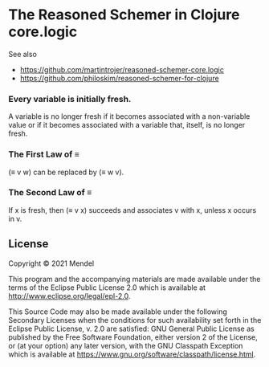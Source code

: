 # The Reasoned Schemer in Clojure core.logic

See also
- https://github.com/martintrojer/reasoned-schemer-core.logic
- https://github.com/philoskim/reasoned-schemer-for-clojure


### Every variable is initially fresh. 
A variable is no longer fresh if it becomes associated with a 
non-variable value or if it becomes associated with a variable 
that, itself, is no longer fresh.


### The First Law of ≡
(≡ v w) can be replaced by (≡ w v).


### The Second Law of ≡
If x is fresh, then (≡ v x) succeeds and associates v with x, unless x occurs in v.



## License

Copyright © 2021 Mendel

This program and the accompanying materials are made available under the
terms of the Eclipse Public License 2.0 which is available at
http://www.eclipse.org/legal/epl-2.0.

This Source Code may also be made available under the following Secondary
Licenses when the conditions for such availability set forth in the Eclipse
Public License, v. 2.0 are satisfied: GNU General Public License as published by
the Free Software Foundation, either version 2 of the License, or (at your
option) any later version, with the GNU Classpath Exception which is available
at https://www.gnu.org/software/classpath/license.html.
